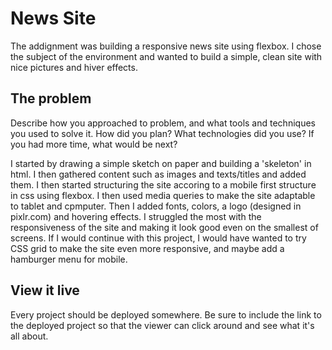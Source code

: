# News Site

The addignment was building a responsive news site using flexbox. I chose the subject of the environment and wanted to build a simple, clean site with nice pictures and hiver effects. 

## The problem

Describe how you approached to problem, and what tools and techniques you used to solve it. How did you plan? What technologies did you use? If you had more time, what would be next?

I started by drawing a simple sketch on paper and building a 'skeleton' in html. I then gathered content such as images and texts/titles and added them. I then started structuring the site accoring to a mobile first structure in css using flexbox. I then used media queries to make the site adaptable to tablet and cpmputer. Then I added fonts, colors, a logo (designed in pixlr.com) and hovering effects. I struggled the most with the responsiveness of the site and making it look good even on the smallest of screens. If I would continue with this project, I would have wanted to try CSS grid to make the site even more responsive, and maybe add a hamburger menu for mobile.

## View it live
Every project should be deployed somewhere. Be sure to include the link to the deployed project so that the viewer can click around and see what it's all about.
